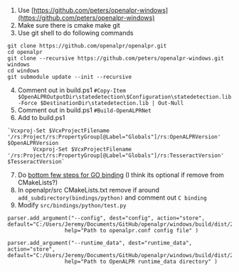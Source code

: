 1. Use [https://github.com/peters/openalpr-windows](https://github.com/peters/openalpr-windows)
2. Make sure there is cmake make git
3. Use git shell to do following commands
```
git clone https://github.com/openalpr/openalpr.git
cd openalpr
git clone --recursive https://github.com/peters/openalpr-windows.git windows
cd windows
git submodule update --init --recursive
```
4. Comment out in build.ps1 `#Copy-Item $OpenALPROutputDir\statedetection\$Configuration\statedetection.lib -Force $DestinationDir\statedetection.lib | Out-Null`
5. Comment out in build.ps1 `#Build-OpenALPRNet	`
6. Add to build.ps1
```
`Vcxproj-Set $VcxProjectFilename '/rs:Project/rs:PropertyGroup[@Label="Globals"]/rs:OpenALPRVersion' $OpenALPRVersion
        Vcxproj-Set $VcxProjectFilename '/rs:Project/rs:PropertyGroup[@Label="Globals"]/rs:TesseractVersion' $TesseractVersion`
```
7. Do [bottom few steps for GO binding](https://github.com/peters/openalpr-windows/issues/3) (I think its optional if remove from CMakeLists?)
8. In openalpr/src CMakeLists.txt remove if around `add_subdirectory(bindings/python)` and comment out `C binding`
9. Modify `src/bindings/python/test.py`
```
parser.add_argument("--config", dest="config", action="store", default="C:/Users/Jeremy/Documents/GitHub/openalpr/windows/build/dist/2.2.0/v120/Release/x64/openalpr.conf",
                  help="Path to openalpr.conf config file" )

parser.add_argument("--runtime_data", dest="runtime_data", action="store", default="C:/Users/Jeremy/Documents/GitHub/openalpr/windows/build/dist/2.2.0/v120/Release/x64/runtime_data",
                  help="Path to OpenALPR runtime_data directory" )
```
